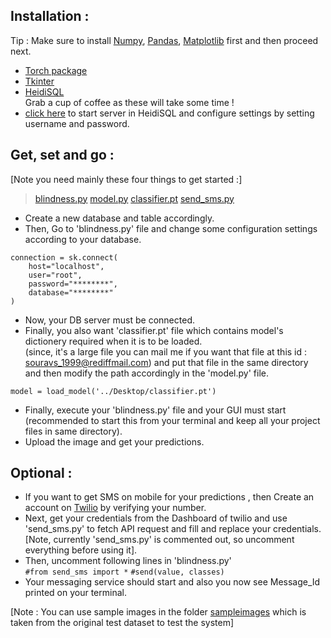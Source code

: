 ## Installation :     
Tip : Make sure to install [Numpy](https://pypi.org/project/numpy/), [Pandas](https://pypi.org/project/pandas/), [Matplotlib](https://pypi.org/project/matplotlib/) first and then proceed next.     
* [Torch package](https://pytorch.org/get-started/locally/)    
* [Tkinter](https://tkdocs.com/tutorial/install.html)     
* [HeidiSQL](https://www.heidisql.com/download.php)          
Grab a cup of coffee as these will take some time !   
* [click here](https://support.hypernode.com/knowledgebase/use-heidisql/#Download_HeidiSQL) to start server in HeidiSQL and configure settings by setting username and password.    
## Get, set and go :      
[Note you need mainly these four things to get started :]    
> [blindness.py](https://github.com/souravs17031999/Retinal_blindness_detection_Pytorch/blob/master/blindness.py)
> [model.py](https://github.com/souravs17031999/Retinal_blindness_detection_Pytorch/blob/master/model.py)
> [classifier.pt](#)
> [send_sms.py](https://github.com/souravs17031999/Retinal_blindness_detection_Pytorch/blob/master/send_sms.py)    

* Create a new database and table accordingly.    
* Then, Go to 'blindness.py' file and change some configuration settings according to your database.
```
connection = sk.connect(
    host="localhost",
    user="root",
    password="********",
    database="********"
)
```
* Now, your DB server must be connected.   
* Finally, you also want 'classifier.pt' file which contains model's dictionery required when it is to be loaded.    
(since, it's a large file you can mail me if you want that file at this id : souravs_1999@rediffmail.com) and put that file in the same directory and then modify the path accordingly in the 'model.py' file.
```
model = load_model('../Desktop/classifier.pt')

```
* Finally, execute your 'blindness.py' file and your GUI must start (recommended to start this from your terminal and keep all your project files in same directory).   
* Upload the image and get your predictions.

## Optional :   
* If you want to get SMS on mobile for your predictions , then Create an account on [Twilio](http://twilio.com/) by verifying your number. 
* Next, get your credentials from the Dashboard of twilio and use 'send_sms.py' to fetch API request and fill and replace your credentials.
[Note, currently 'send_sms.py' is commented out, so uncomment everything before using it].
* Then, uncomment following lines in 'blindness.py'   
```#from send_sms import *```
```#send(value, classes)```   
* Your messaging service should  start and also you now see Message_Id printed on your terminal.    


[Note : You can use sample images in the folder [sampleimages](https://github.com/souravs17031999/Retinal_blindness_detection_Pytorch/tree/master/sampleimages) which is taken from the original test dataset to test the system]

